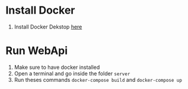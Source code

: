 # Install Docker
1. Install Docker Dekstop [here](https://www.docker.com/get-started/)

# Run WebApi
1. Make sure to have docker installed
2. Open a terminal and go inside the folder `server`
3. Run theses commands `docker-compose build` and `docker-compose up`
